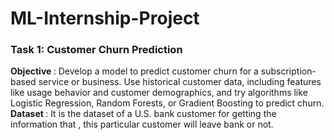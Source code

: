 # ML-Internship-Project

<h3> <b> Task 1: Customer Churn Prediction </b></h3>
<p> <b> Objective </b>: Develop a model to predict customer churn for a subscription- based service or business. Use historical
customer data, including features like usage behavior and customer demographics, and try algorithms like
Logistic Regression, Random Forests, or Gradient Boosting to predict churn. <br> 
<b>Dataset </b>: It is the dataset of a U.S. bank customer for getting the information that , this particular customer will leave
bank or not. </p> <br>
